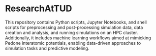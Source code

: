 # ResearchAtTUD
This repository contains Python scripts, Jupyter Notebooks, and shell scripts for preprocessing and post-processing simulation data, data creation and analysis, and running simulations on an HPC cluster. 
Additionally, it includes machine learning workflows aimed at mimicking Pedone interatomic potentials, enabling data-driven approaches to simulation tasks and predictive modeling.
